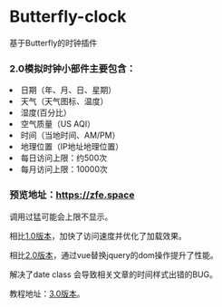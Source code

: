 # Butterfly-clock
基于Butterfly的时钟插件
<h3>2.0模拟时钟小部件主要包含：</h3>
<li>日期（年、月、日、星期）</li>
<li>天气（天气图标、温度）</li>
<li>湿度(百分比）</li>
<li>空气质量（US AQI）</li>
<li>时间（当地时间、AM/PM）</li>
<li>地理位置（IP地址地理位置）</li>
<li>每日访问上限：约500次</li>
<li>每月访问上限：10000次</li>
<h3>预览地址：<a target="_blank" href="https://zfe.space">https://zfe.space</a></h3>
<p>调用过猛可能会上限不显示。</p>

<p>相比<a target="_blank" href="https://zfe.space/2020/08/16/2020-08-16-1/">1.0版本</a>，加快了访问速度并优化了加载效果。</p>
<p>相比<a target="_blank" href="https://zfe.space/2020/08/31/2020-08-31-1/">2.0版本</a>，通过vue替换jquery的dom操作提升了性能。</p>
<p>解决了date class 会导致相关文章的时间样式出错的BUG。</p>
<p>教程地址：<a target="_blank" href="https://zfe.space/2020/08/16/2020-10-16-1/">3.0版本</a>。</p>
